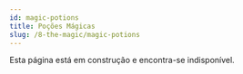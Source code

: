 ```yaml
---
id: magic-potions
title: Poções Mágicas
slug: /8-the-magic/magic-potions
---
```


Esta página está em construção e encontra-se indisponível.
